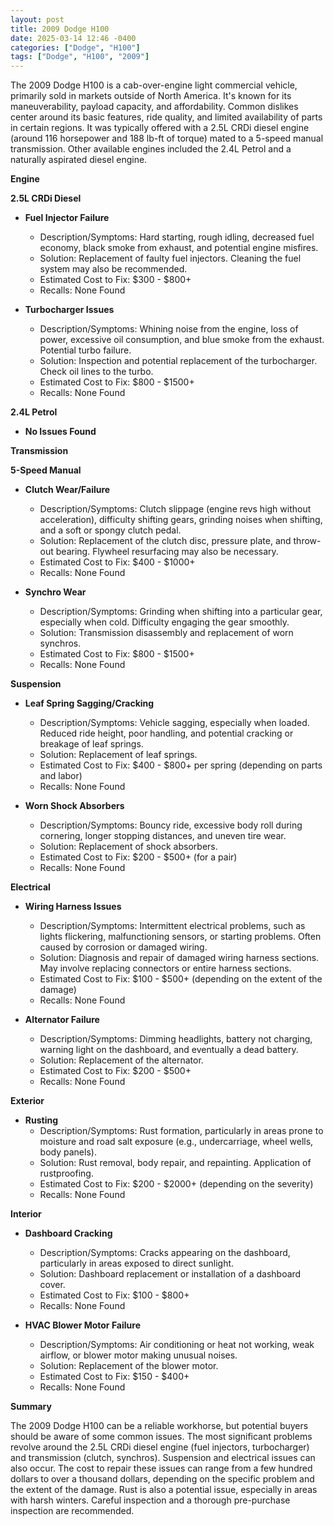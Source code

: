 ```yaml
---
layout: post
title: 2009 Dodge H100
date: 2025-03-14 12:46 -0400
categories: ["Dodge", "H100"]
tags: ["Dodge", "H100", "2009"]
---
```

The 2009 Dodge H100 is a cab-over-engine light commercial vehicle, primarily sold in markets outside of North America. It's known for its maneuverability, payload capacity, and affordability. Common dislikes center around its basic features, ride quality, and limited availability of parts in certain regions. It was typically offered with a 2.5L CRDi diesel engine (around 116 horsepower and 188 lb-ft of torque) mated to a 5-speed manual transmission. Other available engines included the 2.4L Petrol and a naturally aspirated diesel engine.

**Engine**

**2.5L CRDi Diesel**

*   **Fuel Injector Failure**
    *   Description/Symptoms: Hard starting, rough idling, decreased fuel economy, black smoke from exhaust, and potential engine misfires.
    *   Solution: Replacement of faulty fuel injectors. Cleaning the fuel system may also be recommended.
    *   Estimated Cost to Fix: $300 - $800+
    *   Recalls: None Found

*   **Turbocharger Issues**
    *   Description/Symptoms: Whining noise from the engine, loss of power, excessive oil consumption, and blue smoke from the exhaust. Potential turbo failure.
    *   Solution: Inspection and potential replacement of the turbocharger. Check oil lines to the turbo.
    *   Estimated Cost to Fix: $800 - $1500+
    *   Recalls: None Found

**2.4L Petrol**

*   **No Issues Found**

**Transmission**

**5-Speed Manual**

*   **Clutch Wear/Failure**
    *   Description/Symptoms: Clutch slippage (engine revs high without acceleration), difficulty shifting gears, grinding noises when shifting, and a soft or spongy clutch pedal.
    *   Solution: Replacement of the clutch disc, pressure plate, and throw-out bearing. Flywheel resurfacing may also be necessary.
    *   Estimated Cost to Fix: $400 - $1000+
    *   Recalls: None Found

*   **Synchro Wear**
    *   Description/Symptoms: Grinding when shifting into a particular gear, especially when cold. Difficulty engaging the gear smoothly.
    *   Solution: Transmission disassembly and replacement of worn synchros.
    *   Estimated Cost to Fix: $800 - $1500+
    *   Recalls: None Found

**Suspension**

*   **Leaf Spring Sagging/Cracking**
    *   Description/Symptoms: Vehicle sagging, especially when loaded. Reduced ride height, poor handling, and potential cracking or breakage of leaf springs.
    *   Solution: Replacement of leaf springs.
    *   Estimated Cost to Fix: $400 - $800+ per spring (depending on parts and labor)
    *   Recalls: None Found

*   **Worn Shock Absorbers**
    *   Description/Symptoms: Bouncy ride, excessive body roll during cornering, longer stopping distances, and uneven tire wear.
    *   Solution: Replacement of shock absorbers.
    *   Estimated Cost to Fix: $200 - $500+ (for a pair)
    *   Recalls: None Found

**Electrical**

*   **Wiring Harness Issues**
    *   Description/Symptoms: Intermittent electrical problems, such as lights flickering, malfunctioning sensors, or starting problems. Often caused by corrosion or damaged wiring.
    *   Solution: Diagnosis and repair of damaged wiring harness sections. May involve replacing connectors or entire harness sections.
    *   Estimated Cost to Fix: $100 - $500+ (depending on the extent of the damage)
    *   Recalls: None Found

*   **Alternator Failure**
    *   Description/Symptoms: Dimming headlights, battery not charging, warning light on the dashboard, and eventually a dead battery.
    *   Solution: Replacement of the alternator.
    *   Estimated Cost to Fix: $200 - $500+
    *   Recalls: None Found

**Exterior**

*   **Rusting**
    *   Description/Symptoms: Rust formation, particularly in areas prone to moisture and road salt exposure (e.g., undercarriage, wheel wells, body panels).
    *   Solution: Rust removal, body repair, and repainting. Application of rustproofing.
    *   Estimated Cost to Fix: $200 - $2000+ (depending on the severity)
    *   Recalls: None Found

**Interior**

*   **Dashboard Cracking**
    *   Description/Symptoms: Cracks appearing on the dashboard, particularly in areas exposed to direct sunlight.
    *   Solution: Dashboard replacement or installation of a dashboard cover.
    *   Estimated Cost to Fix: $100 - $800+
    *   Recalls: None Found

*   **HVAC Blower Motor Failure**
    *   Description/Symptoms: Air conditioning or heat not working, weak airflow, or blower motor making unusual noises.
    *   Solution: Replacement of the blower motor.
    *   Estimated Cost to Fix: $150 - $400+
    *   Recalls: None Found

**Summary**

The 2009 Dodge H100 can be a reliable workhorse, but potential buyers should be aware of some common issues. The most significant problems revolve around the 2.5L CRDi diesel engine (fuel injectors, turbocharger) and transmission (clutch, synchros). Suspension and electrical issues can also occur. The cost to repair these issues can range from a few hundred dollars to over a thousand dollars, depending on the specific problem and the extent of the damage. Rust is also a potential issue, especially in areas with harsh winters. Careful inspection and a thorough pre-purchase inspection are recommended.

